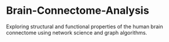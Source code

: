 # Brain-Connectome-Analysis
Exploring structural and functional properties of the human brain connectome using network science and graph algorithms.
